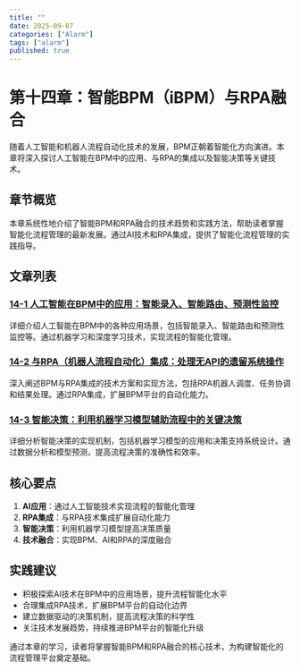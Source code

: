 ```yaml
---
title: ""
date: 2025-09-07
categories: ["Alarm"]
tags: ["alarm"]
published: true
---
```

# 第十四章：智能BPM（iBPM）与RPA融合

随着人工智能和机器人流程自动化技术的发展，BPM正朝着智能化方向演进。本章将深入探讨人工智能在BPM中的应用、与RPA的集成以及智能决策等关键技术。

## 章节概览

本章系统性地介绍了智能BPM和RPA融合的技术趋势和实践方法，帮助读者掌握智能化流程管理的最新发展。通过AI技术和RPA集成，提供了智能化流程管理的实践指导。

## 文章列表

### [14-1 人工智能在BPM中的应用：智能录入、智能路由、预测性监控](1-14-1-ai-applications-in-bpm.md)
详细介绍人工智能在BPM中的各种应用场景，包括智能录入、智能路由和预测性监控等。通过机器学习和深度学习技术，实现流程的智能化管理。

### [14-2 与RPA（机器人流程自动化）集成：处理无API的遗留系统操作](1-14-2-rpa-integration.md)
深入阐述BPM与RPA集成的技术方案和实现方法，包括RPA机器人调度、任务协调和结果处理。通过RPA集成，扩展BPM平台的自动化能力。

### [14-3 智能决策：利用机器学习模型辅助流程中的关键决策](1-14-3-intelligent-decision-making.md)
详细分析智能决策的实现机制，包括机器学习模型的应用和决策支持系统设计。通过数据分析和模型预测，提高流程决策的准确性和效率。

## 核心要点

1. **AI应用**：通过人工智能技术实现流程的智能化管理
2. **RPA集成**：与RPA技术集成扩展自动化能力
3. **智能决策**：利用机器学习模型提高决策质量
4. **技术融合**：实现BPM、AI和RPA的深度融合

## 实践建议

- 积极探索AI技术在BPM中的应用场景，提升流程智能化水平
- 合理集成RPA技术，扩展BPM平台的自动化边界
- 建立数据驱动的决策机制，提高流程决策的科学性
- 关注技术发展趋势，持续推进BPM平台的智能化升级

通过本章的学习，读者将掌握智能BPM和RPA融合的核心技术，为构建智能化的流程管理平台奠定基础。